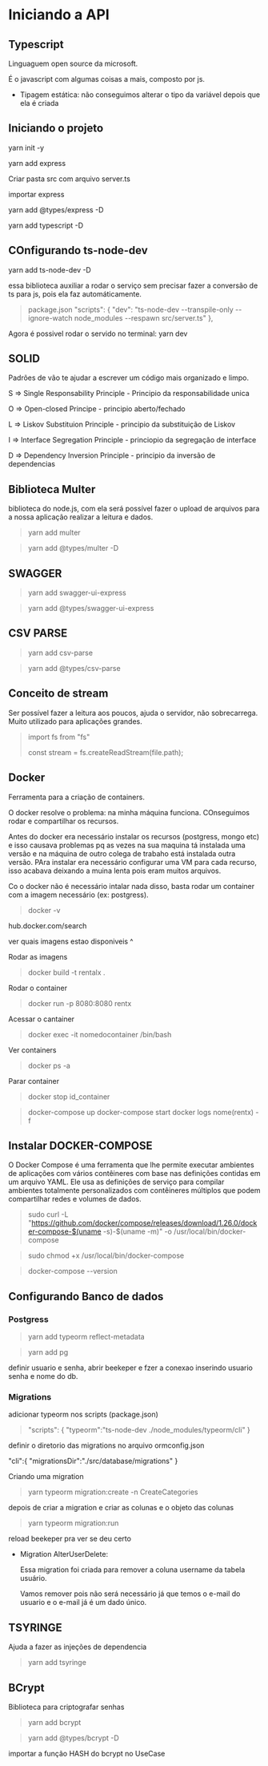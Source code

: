# Iniciando a API

## Typescript
Linguaguem open source da microsoft.

É o javascript com algumas coisas a mais, composto por js.

-  Tipagem estática: não conseguimos alterar o tipo da variável depois que ela é criada

## Iniciando o projeto

yarn init -y

yarn add express


Criar pasta src com arquivo server.ts

importar express 

yarn add @types/express -D

yarn add typescript -D

## COnfigurando ts-node-dev

yarn add ts-node-dev -D

essa biblioteca auxiliar a rodar o serviço sem precisar fazer a conversão de ts para js, pois ela faz automáticamente.

> package.json
 "scripts": {
    "dev": "ts-node-dev --transpile-only --ignore-watch node_modules --respawn src/server.ts"
 },

 Agora é possivel rodar o servido no terminal: yarn dev


## SOLID

Padrões de vão te ajudar a escrever um código mais organizado e limpo.

S => Single Responsability Principle - Principio da responsabilidade unica

O => Open-closed Principe - principio aberto/fechado

L => Liskov Substituion Principle - principio da substituição de Liskov

I => Interface Segregation Principle - princiopio da segregação de interface

D => Dependency Inversion Principle - principio da inversão de dependencias


## Biblioteca Multer
biblioteca do node.js, com ela será possível fazer o upload de arquivos para a nossa aplicação realizar a leitura e dados.

> yarn add multer 

> yarn add @types/multer -D 

## SWAGGER
>yarn add swagger-ui-express

>yarn add @types/swagger-ui-express

## CSV PARSE

>yarn add csv-parse

>yarn add @types/csv-parse

## Conceito de stream
Ser possível fazer a leitura aos poucos, ajuda o servidor, não sobrecarrega. Muito utilizado para aplicações grandes.

>import fs from "fs"
>
>const stream = fs.createReadStream(file.path);

## Docker

Ferramenta para a criação de containers.

O docker resolve o problema: na minha máquina funciona. COnseguimos rodar e compartilhar os recursos.

Antes do docker era necessário instalar os recursos (postgress, mongo etc) e isso causava problemas pq as vezes na sua maquina tá instalada uma versão e na máquina de outro colega de trabaho está instalada outra versão. 
PAra instalar era necessário configurar uma VM para cada recurso, isso acabava deixando a muina lenta pois eram muitos arquivos.

Co o docker não é necessário intalar nada disso, basta rodar um container com a imagem necessário (ex: postgress).

> docker -v

hub.docker.com/search

ver quais imagens estao disponiveis ^

Rodar as imagens
>docker build -t rentalx .

Rodar o container
> docker run -p 8080:8080 rentx

Acessar o cantainer
>docker exec -it nomedocontainer /bin/bash

Ver containers
>docker ps -a

Parar container
>docker stop id_container

>docker-compose up
>docker-compose start
>docker logs nome(rentx) -f

## Instalar DOCKER-COMPOSE

O Docker Compose é uma ferramenta que lhe permite executar ambientes de aplicações com vários contêineres com base nas definições contidas em um arquivo YAML. Ele usa as definições de serviço para compilar ambientes totalmente personalizados com contêineres múltiplos que podem compartilhar redes e volumes de dados.


>sudo curl -L "https://github.com/docker/compose/releases/download/1.26.0/docker-compose-$(uname -s)-$(uname -m)" -o /usr/local/bin/docker-compose

>sudo chmod +x /usr/local/bin/docker-compose

>docker-compose --version


## Configurando Banco de dados

### Postgress

> yarn add typeorm reflect-metadata

> yarn add pg

definir usuario e senha, abrir beekeper e fzer a conexao inserindo usuario senha e nome do db.

### Migrations

adicionar typeorm nos scripts (package.json)

> "scripts": {
   > "typeorm":"ts-node-dev ./node_modules/typeorm/cli"
> } 

definir o diretorio das migrations no arquivo ormconfig.json

"cli":{
   "migrationsDir":"./src/database/migrations"
}


Criando uma migration

> yarn typeorm migration:create -n CreateCategories


depois de criar a migration e criar as colunas e o objeto das colunas

> yarn typeorm migration:run

reload beekeper pra ver se deu certo

 - Migration AlterUserDelete:
   
   Essa migration foi criada para remover a coluna username da tabela usuário.

   Vamos remover pois não será necessário já que temos o e-mail do usuario e o e-mail já é um dado único.
   

## TSYRINGE
Ajuda a fazer as injeções de dependencia

> yarn add tsyringe

## BCrypt

Biblioteca para criptografar senhas

> yarn add bcrypt

> yarn add @types/bcrypt -D

importar a função HASH do bcrypt no UseCase